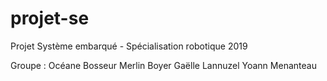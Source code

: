 # projet-se
Projet Système embarqué - Spécialisation robotique 2019

Groupe :
Océane Bosseur
Merlin Boyer
Gaëlle Lannuzel
Yoann Menanteau

